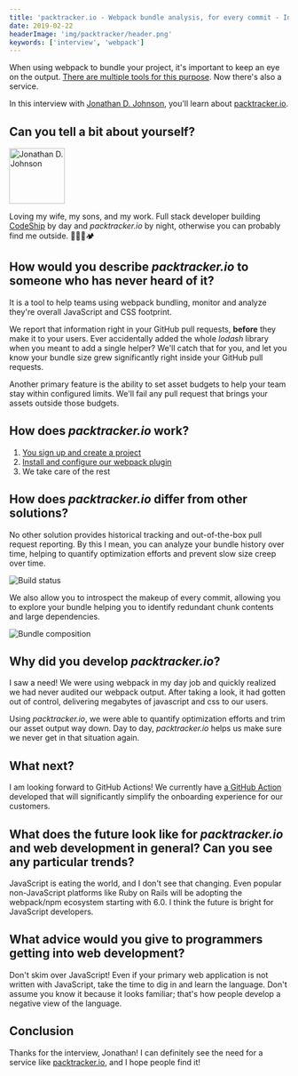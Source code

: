 ```yaml
---
title: 'packtracker.io - Webpack bundle analysis, for every commit - Interview with Jonathan D. Johnson'
date: 2019-02-22
headerImage: 'img/packtracker/header.png'
keywords: ['interview', 'webpack']
---
```


When using webpack to bundle your project, it's important to keep an eye on the output. [There are multiple tools for this purpose](/webpack/optimizing/build-analysis/). Now there's also a service.

In this interview with [Jonathan D. Johnson](https://twitter.com/jondavidjohn), you'll learn about [packtracker.io](https://packtracker.io/?utm_source=jster&utm_campaign=links&utm_medium=interview).

## Can you tell a bit about yourself?

<p>
  <span class="author">
    <img src="https://www.gravatar.com/avatar/91f3c86d471f089ca2b3ec5093832ccb?s=200" alt="Jonathan D. Johnson" class="author" width="100" height="100" />
  </span>

Loving my wife, my sons, and my work. Full stack developer building [CodeShip](https://codeship.com) by day and _packtracker.io_ by night, otherwise you can probably find me outside. 🧗🏻‍♂️🏕

</p>

## How would you describe _packtracker.io_ to someone who has never heard of it?

It is a tool to help teams using webpack bundling, monitor and analyze they're overall JavaScript and CSS footprint.

We report that information right in your GitHub pull requests, **before** they make it to your users. Ever accidentally added the whole _lodash_ library when you meant to add a single helper? We'll catch that for you, and let you know your bundle size grew significantly right inside your GitHub pull requests.

Another primary feature is the ability to set asset budgets to help your team stay within configured limits. We'll fail any pull request that brings your assets outside those budgets.

## How does _packtracker.io_ work?

1. [You sign up and create a project](https://packtracker.io/?utm_source=jster&utm_campaign=links&utm_medium=interview)
2. [Install and configure our webpack plugin](https://github.com/packtracker/webpack-plugin)
3. We take care of the rest

## How does _packtracker.io_ differ from other solutions?

No other solution provides historical tracking and out-of-the-box pull request reporting. By this I mean, you can analyze your bundle history over time, helping to quantify optimization efforts and prevent slow size creep over time.

![Build status](img/packtracker/pack-01.png)

We also allow you to introspect the makeup of every commit, allowing you to explore your bundle helping you to identify redundant chunk contents and large dependencies.

![Bundle composition](img/packtracker/pack-02.png)

## Why did you develop _packtracker.io_?

I saw a need! We were using webpack in my day job and quickly realized we had never audited our webpack output. After taking a look, it had gotten out of control, delivering megabytes of javascript and css to our users.

Using _packtracker.io_, we were able to quantify optimization efforts and trim our asset output way down. Day to day, _packtracker.io_ helps us make sure we never get in that situation again.

## What next?

I am looking forward to GitHub Actions! We currently have [a GitHub Action](https://github.com/packtracker/github-action) developed that will significantly simplify the onboarding experience for our customers.

## What does the future look like for _packtracker.io_ and web development in general? Can you see any particular trends?

JavaScript is eating the world, and I don't see that changing. Even popular non-JavaScript platforms like Ruby on Rails will be adopting the webpack/npm ecosystem starting with 6.0. I think the future is bright for JavaScript developers.

## What advice would you give to programmers getting into web development?

Don't skim over JavaScript! Even if your primary web application is not written with JavaScript, take the time to dig in and learn the language. Don't assume you know it because it looks familiar; that's how people develop a negative view of the language.

## Conclusion

Thanks for the interview, Jonathan! I can definitely see the need for a service like [packtracker.io](https://packtracker.io/?utm_source=jster&utm_campaign=links&utm_medium=interview), and I hope people find it!
